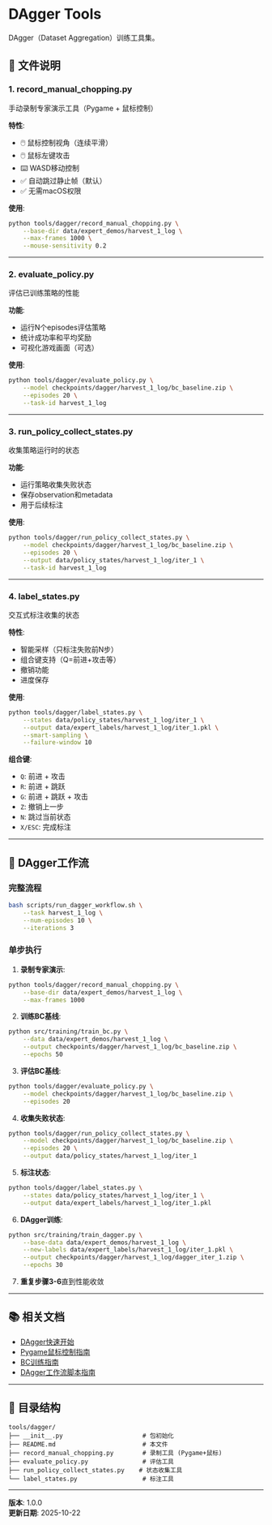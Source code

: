 # DAgger Tools

DAgger（Dataset Aggregation）训练工具集。

## 📁 文件说明

### **1. record_manual_chopping.py**
手动录制专家演示工具（Pygame + 鼠标控制）

**特性**:
- 🖱️ 鼠标控制视角（连续平滑）
- 🖱️ 鼠标左键攻击
- ⌨️ WASD移动控制
- ✅ 自动跳过静止帧（默认）
- ✅ 无需macOS权限

**使用**:
```bash
python tools/dagger/record_manual_chopping.py \
    --base-dir data/expert_demos/harvest_1_log \
    --max-frames 1000 \
    --mouse-sensitivity 0.2
```

---

### **2. evaluate_policy.py**
评估已训练策略的性能

**功能**:
- 运行N个episodes评估策略
- 统计成功率和平均奖励
- 可视化游戏画面（可选）

**使用**:
```bash
python tools/dagger/evaluate_policy.py \
    --model checkpoints/dagger/harvest_1_log/bc_baseline.zip \
    --episodes 20 \
    --task-id harvest_1_log
```

---

### **3. run_policy_collect_states.py**
收集策略运行时的状态

**功能**:
- 运行策略收集失败状态
- 保存observation和metadata
- 用于后续标注

**使用**:
```bash
python tools/dagger/run_policy_collect_states.py \
    --model checkpoints/dagger/harvest_1_log/bc_baseline.zip \
    --episodes 20 \
    --output data/policy_states/harvest_1_log/iter_1 \
    --task-id harvest_1_log
```

---

### **4. label_states.py**
交互式标注收集的状态

**特性**:
- 智能采样（只标注失败前N步）
- 组合键支持（Q=前进+攻击等）
- 撤销功能
- 进度保存

**使用**:
```bash
python tools/dagger/label_states.py \
    --states data/policy_states/harvest_1_log/iter_1 \
    --output data/expert_labels/harvest_1_log/iter_1.pkl \
    --smart-sampling \
    --failure-window 10
```

**组合键**:
- `Q`: 前进 + 攻击
- `R`: 前进 + 跳跃
- `G`: 前进 + 跳跃 + 攻击
- `Z`: 撤销上一步
- `N`: 跳过当前状态
- `X/ESC`: 完成标注

---

## 🔄 **DAgger工作流**

### **完整流程**

```bash
bash scripts/run_dagger_workflow.sh \
    --task harvest_1_log \
    --num-episodes 10 \
    --iterations 3
```

### **单步执行**

1. **录制专家演示**:
```bash
python tools/dagger/record_manual_chopping.py \
    --base-dir data/expert_demos/harvest_1_log \
    --max-frames 1000
```

2. **训练BC基线**:
```bash
python src/training/train_bc.py \
    --data data/expert_demos/harvest_1_log \
    --output checkpoints/dagger/harvest_1_log/bc_baseline.zip \
    --epochs 50
```

3. **评估BC基线**:
```bash
python tools/dagger/evaluate_policy.py \
    --model checkpoints/dagger/harvest_1_log/bc_baseline.zip \
    --episodes 20
```

4. **收集失败状态**:
```bash
python tools/dagger/run_policy_collect_states.py \
    --model checkpoints/dagger/harvest_1_log/bc_baseline.zip \
    --episodes 20 \
    --output data/policy_states/harvest_1_log/iter_1
```

5. **标注状态**:
```bash
python tools/dagger/label_states.py \
    --states data/policy_states/harvest_1_log/iter_1 \
    --output data/expert_labels/harvest_1_log/iter_1.pkl
```

6. **DAgger训练**:
```bash
python src/training/train_dagger.py \
    --base-data data/expert_demos/harvest_1_log \
    --new-labels data/expert_labels/harvest_1_log/iter_1.pkl \
    --output checkpoints/dagger/harvest_1_log/dagger_iter_1.zip \
    --epochs 30
```

7. **重复步骤3-6**直到性能收敛

---

## 📚 **相关文档**

- [DAgger快速开始](../../docs/guides/DAGGER_QUICK_START.md)
- [Pygame鼠标控制指南](../../docs/guides/PYGAME_MOUSE_CONTROL.md)
- [BC训练指南](../../docs/guides/BC_TRAINING_QUICK_START.md)
- [DAgger工作流脚本指南](../../docs/guides/DAGGER_WORKFLOW_SCRIPT_GUIDE.md)

---

## 🎯 **目录结构**

```
tools/dagger/
├── __init__.py                      # 包初始化
├── README.md                        # 本文件
├── record_manual_chopping.py        # 录制工具 (Pygame+鼠标)
├── evaluate_policy.py               # 评估工具
├── run_policy_collect_states.py    # 状态收集工具
└── label_states.py                  # 标注工具
```

---

**版本**: 1.0.0  
**更新日期**: 2025-10-22


